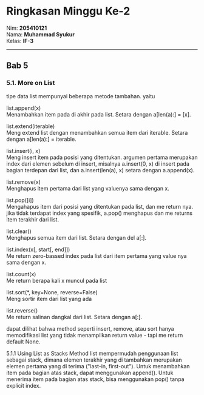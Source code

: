 # Ringkasan Minggu Ke-2
Nim: **205410121**<br>
Nama: **Muhammad Syukur**<br>
Kelas: **IF-3**
___
## Bab 5

### 5.1. More on List
tipe data list mempunyai beberapa metode tambahan. yaitu

list.append(x)<br>
Menambahkan item pada di akhir pada list. Setara dengan a[len(a):] = [x].

list.extend(iterable)<br>
Meng extend list dengan menambahkan semua item dari iterable. Setara dengan a[len(a):] = iterable.

list.insert(i, x)<br>
Meng insert item pada posisi yang ditentukan. argumen pertama merupakan index dari elemen sebelum di insert, misalnya a.insert(0, x) di insert pada bagian terdepan dari list, dan a.insert(len(a), x) setara dengan a.append(x).

list.remove(x)<br>
Menghapus item pertama dari list yang valuenya sama dengan x.

list.pop([i])<br>
Mengahapus item dari posisi yang ditentukan pada list, dan me return nya. jika tidak terdapat index yang spesifik, a.pop() menghapus dan me returns item terakhir dari list.

list.clear()<br>
Menghapus semua item dari list. Setara dengan del a[:].

list.index(x[, start[, end]])<br>
Me return zero-bassed index pada list dari item pertama yang value nya sama dengan x.

list.count(x)<br>
Me return berapa kali x muncul pada list

list.sort(*, key=None, reverse=False)<br>
Meng sortir item dari list yang ada

list.reverse()<br>
Me return salinan dangkal dari list. Setara dengan a[:].

dapat dilihat bahwa method seperti insert, remove, atau sort hanya memodifikasi list yang tidak menampilkan return value - tapi me return default None.

5.1.1 Using List as Stacks
Method list mempermudah penggunaan list sebagai stack, dimana elemen terakhir yang di tambahkan merupakan elemen pertama yang di terima ("last-in, first-out"). Untuk menambahkan item pada bagian atas stack, dapat menggunakan append(). Untuk menerima item pada bagian atas stack, bisa menggunakan pop() tanpa explicit index. 
